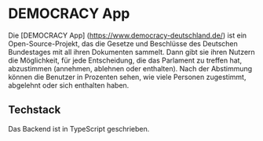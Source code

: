 # DEMOCRACY App

Die [DEMOCRACY App] (https://www.democracy-deutschland.de/) ist ein Open-Source-Projekt, das die Gesetze und Beschlüsse des Deutschen Bundestages mit all ihren Dokumenten sammelt. Dann gibt sie ihren Nutzern die Möglichkeit, für jede Entscheidung, die das Parlament zu treffen hat, abzustimmen (annehmen, ablehnen oder enthalten). Nach der Abstimmung können die Benutzer in Prozenten sehen, wie viele Personen zugestimmt, abgelehnt oder sich enthalten haben.

## Techstack

Das Backend ist in TypeScript geschrieben.
